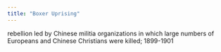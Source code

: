 ```yaml
---
title: "Boxer Uprising"
---
```

rebellion led by Chinese militia organizations in which large numbers of Europeans and Chinese Christians were killed; 1899-1901

